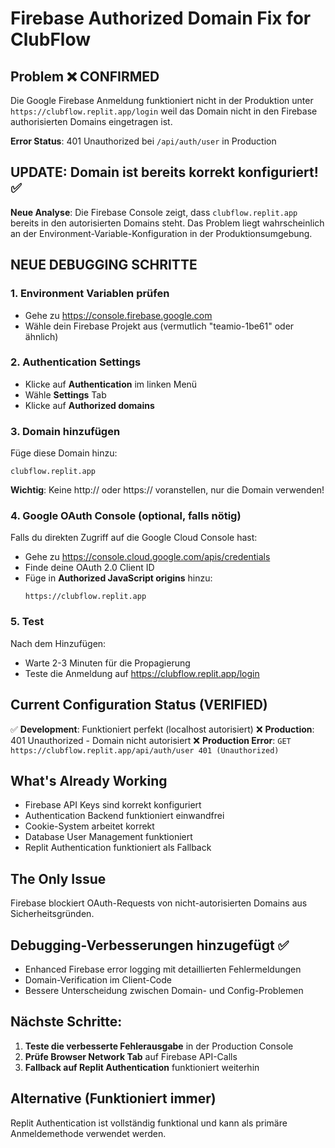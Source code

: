 # Firebase Authorized Domain Fix for ClubFlow

## Problem ❌ CONFIRMED
Die Google Firebase Anmeldung funktioniert nicht in der Produktion unter `https://clubflow.replit.app/login` weil das Domain nicht in den Firebase authorisierten Domains eingetragen ist.

**Error Status**: 401 Unauthorized bei `/api/auth/user` in Production

## UPDATE: Domain ist bereits korrekt konfiguriert! ✅

**Neue Analyse**: Die Firebase Console zeigt, dass `clubflow.replit.app` bereits in den autorisierten Domains steht. Das Problem liegt wahrscheinlich an der Environment-Variable-Konfiguration in der Produktionsumgebung.

## NEUE DEBUGGING SCHRITTE

### 1. Environment Variablen prüfen
- Gehe zu https://console.firebase.google.com
- Wähle dein Firebase Projekt aus (vermutlich "teamio-1be61" oder ähnlich)

### 2. Authentication Settings
- Klicke auf **Authentication** im linken Menü
- Wähle **Settings** Tab
- Klicke auf **Authorized domains**

### 3. Domain hinzufügen
Füge diese Domain hinzu:
```
clubflow.replit.app
```

**Wichtig**: Keine http:// oder https:// voranstellen, nur die Domain verwenden!

### 4. Google OAuth Console (optional, falls nötig)
Falls du direkten Zugriff auf die Google Cloud Console hast:
- Gehe zu https://console.cloud.google.com/apis/credentials
- Finde deine OAuth 2.0 Client ID
- Füge in **Authorized JavaScript origins** hinzu:
  ```
  https://clubflow.replit.app
  ```

### 5. Test
Nach dem Hinzufügen:
- Warte 2-3 Minuten für die Propagierung
- Teste die Anmeldung auf https://clubflow.replit.app/login

## Current Configuration Status (VERIFIED)
✅ **Development**: Funktioniert perfekt (localhost autorisiert)
❌ **Production**: 401 Unauthorized - Domain nicht autorisiert
❌ **Production Error**: `GET https://clubflow.replit.app/api/auth/user 401 (Unauthorized)`

## What's Already Working
- Firebase API Keys sind korrekt konfiguriert
- Authentication Backend funktioniert einwandfrei  
- Cookie-System arbeitet korrekt
- Database User Management funktioniert
- Replit Authentication funktioniert als Fallback

## The Only Issue
Firebase blockiert OAuth-Requests von nicht-autorisierten Domains aus Sicherheitsgründen. 

## Debugging-Verbesserungen hinzugefügt ✅
- Enhanced Firebase error logging mit detaillierten Fehlermeldungen
- Domain-Verification im Client-Code
- Bessere Unterscheidung zwischen Domain- und Config-Problemen

## Nächste Schritte:
1. **Teste die verbesserte Fehlerausgabe** in der Production Console
2. **Prüfe Browser Network Tab** auf Firebase API-Calls
3. **Fallback auf Replit Authentication** funktioniert weiterhin

## Alternative (Funktioniert immer)
Replit Authentication ist vollständig funktional und kann als primäre Anmeldemethode verwendet werden.